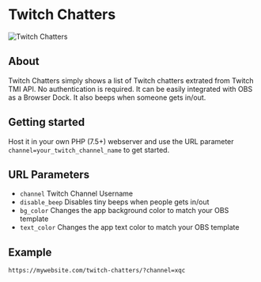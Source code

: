 # Twitch Chatters

![Twitch Chatters](https://i.postimg.cc/503SnnX5/Chatters.png)

## About

Twitch Chatters simply shows a list of Twitch chatters extrated from Twitch TMI API. No authentication is required.
It can be easily integrated with OBS as a Browser Dock. It also beeps when someone gets in/out.

## Getting started

Host it in your own PHP (7.5+) webserver and use the URL parameter `channel=your_twitch_channel_name` to get started.

## URL Parameters

- `channel` Twitch Channel Username
- `disable_beep` Disables tiny beeps when people gets in/out
- `bg_color` Changes the app background color to match your OBS template
- `text_color` Changes the app text color to match your OBS template

## Example

`https://mywebsite.com/twitch-chatters/?channel=xqc`